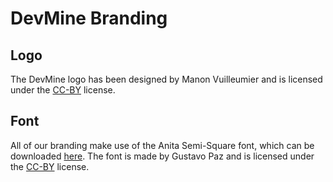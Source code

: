 # DevMine Branding

## Logo

The DevMine logo has been designed by Manon Vuilleumier and is licensed under
the [CC-BY](http://creativecommons.org/licenses/by/3.0/) license.

## Font

All of our branding make use of the Anita Semi-Square font, which can be
downloaded [here](http://openfontlibrary.org/en/font/anita-semi-square).
The font is made by Gustavo Paz and is licensed under the
[CC-BY](http://creativecommons.org/licenses/by/3.0/) license.

